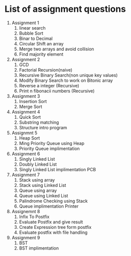 # List of assignment questions

1. Assignment 1
    1. linear search
    2. Bubble Sort
    3. Binar to Decimal
    4. Circular Shift an array
    5. Merge two arrays and avoid collision
    6. Find majority element
2. Assignment 2
    1. GCD
    2. Factorial Recursion(naive)
    3. Recursive Binary Search(non unique key values)
    4. Modify Binary Search to work on Bitonic array
    5. Reverse a integer (Recursive)
    6. Print n fibonacii numbers (Recursive)
3. Assignment 3
    1. Insertion Sort
    2. Merge Sort
4. Assignment 4
    1. Quick Sort
    2. Substring matching
    3. Structure intro program
5. Assignmnt 5
    1. Heap Sort
    2. Ming Priority Queue using Heap
    3. Priority Queue implimentation
6. Assignment 6
    1. Singly Linked List
    2. Doubly Linked List
    3. Singly Linked List implimentation PCB
7. Assignment 7
    1. Stack using array
    2. Stack using Linked List
    3. Queue using array
    4. Queue using Linked List
    5. Palindrome Checking using Stack
    6. Queue implimentation Printer
8. Assignemnt 8
    1. Infix To Postfix
    2. Evaluate Postfix and give result
    3. Create Expression tree form postfix
    4. Evaluate postfix with file handling
9. Assignment 9
    1. BST
    2. BST implimentation
